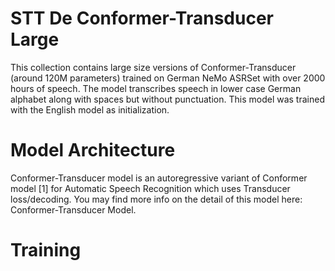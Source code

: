 # STT De Conformer-Transducer Large

This collection contains large size versions of Conformer-Transducer (around 120M parameters) trained on German NeMo ASRSet with over 2000 hours of speech. The model transcribes speech in lower case German alphabet along with spaces but without punctuation. This model was trained with the English model as initialization.

# Model Architecture

Conformer-Transducer model is an autoregressive variant of Conformer model [1] for Automatic Speech Recognition which uses Transducer loss/decoding. You may find more info on the detail of this model here: Conformer-Transducer Model.

# Training
